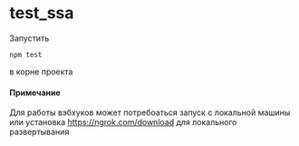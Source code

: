 # test_ssa
Запустить
```
npm test 
```
в корне проекта

#### Примечание
Для работы вэбхуков может потребоаться запуск с локальной машины 
или установка https://ngrok.com/download для локального развертывания
